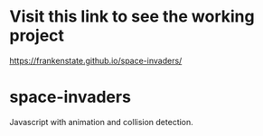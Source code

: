 # Visit this link to see the working project
https://frankenstate.github.io/space-invaders/

# space-invaders
Javascript with animation and collision detection.
